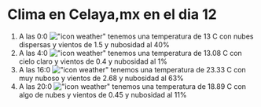 # Clima en Celaya,mx en el dia 12

1. A las 0:0 !["icon weather"](http://openweathermap.org/img/w/03n.png) tenemos una temperatura de 13 C con nubes dispersas y  vientos de 1.5 y nubosidad al 40%
1. A las 4:0 !["icon weather"](http://openweathermap.org/img/w/01n.png) tenemos una temperatura de 13.08 C con cielo claro y  vientos de 0.4 y nubosidad al 1%
1. A las 16:0 !["icon weather"](http://openweathermap.org/img/w/04d.png) tenemos una temperatura de 23.33 C con muy nuboso y  vientos de 2.68 y nubosidad al 63%
1. A las 20:0 !["icon weather"](http://openweathermap.org/img/w/02n.png) tenemos una temperatura de 18.89 C con algo de nubes y  vientos de 0.45 y nubosidad al 11%
